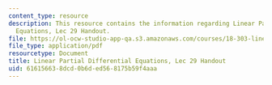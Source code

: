 ```yaml
---
content_type: resource
description: This resource contains the information regarding Linear Partial Differential
  Equations, Lec 29 Handout.
file: https://ol-ocw-studio-app-qa.s3.amazonaws.com/courses/18-303-linear-partial-differential-equations-analysis-and-numerics-fall-2014/616156638dcd0b6ded568175b59f4aaa_MIT18_303F14_waveguide.pdf
file_type: application/pdf
resourcetype: Document
title: Linear Partial Differential Equations, Lec 29 Handout
uid: 61615663-8dcd-0b6d-ed56-8175b59f4aaa
---
```

